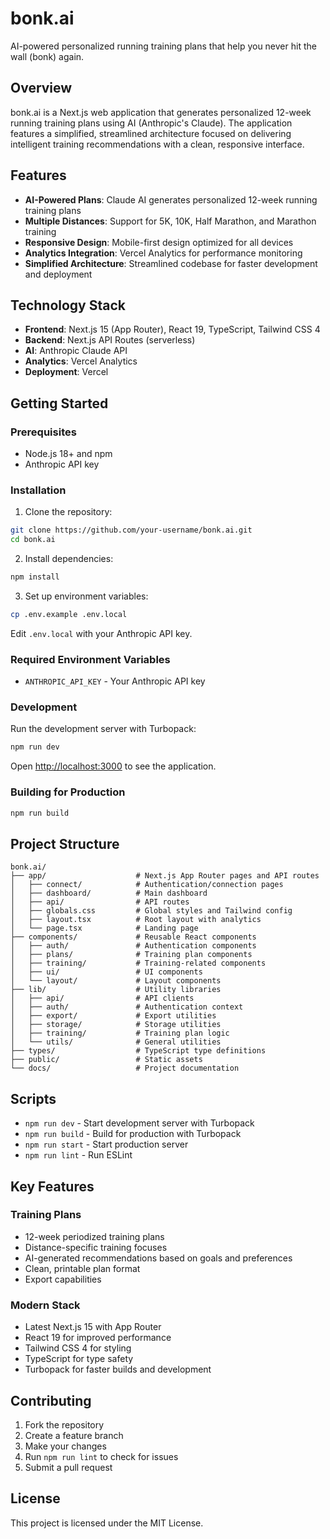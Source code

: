 # bonk.ai

AI-powered personalized running training plans that help you never hit the wall (bonk) again.

## Overview

bonk.ai is a Next.js web application that generates personalized 12-week running training plans using AI (Anthropic's Claude). The application features a simplified, streamlined architecture focused on delivering intelligent training recommendations with a clean, responsive interface.

## Features

- **AI-Powered Plans**: Claude AI generates personalized 12-week running training plans
- **Multiple Distances**: Support for 5K, 10K, Half Marathon, and Marathon training
- **Responsive Design**: Mobile-first design optimized for all devices
- **Analytics Integration**: Vercel Analytics for performance monitoring
- **Simplified Architecture**: Streamlined codebase for faster development and deployment

## Technology Stack

- **Frontend**: Next.js 15 (App Router), React 19, TypeScript, Tailwind CSS 4
- **Backend**: Next.js API Routes (serverless)
- **AI**: Anthropic Claude API
- **Analytics**: Vercel Analytics
- **Deployment**: Vercel

## Getting Started

### Prerequisites

- Node.js 18+ and npm
- Anthropic API key

### Installation

1. Clone the repository:
```bash
git clone https://github.com/your-username/bonk.ai.git
cd bonk.ai
```

2. Install dependencies:
```bash
npm install
```

3. Set up environment variables:
```bash
cp .env.example .env.local
```

Edit `.env.local` with your Anthropic API key.

### Required Environment Variables

- `ANTHROPIC_API_KEY` - Your Anthropic API key

### Development

Run the development server with Turbopack:

```bash
npm run dev
```

Open [http://localhost:3000](http://localhost:3000) to see the application.

### Building for Production

```bash
npm run build
```

## Project Structure

```
bonk.ai/
├── app/                    # Next.js App Router pages and API routes
│   ├── connect/            # Authentication/connection pages
│   ├── dashboard/          # Main dashboard
│   ├── api/                # API routes
│   ├── globals.css         # Global styles and Tailwind config
│   ├── layout.tsx          # Root layout with analytics
│   └── page.tsx            # Landing page
├── components/             # Reusable React components
│   ├── auth/               # Authentication components
│   ├── plans/              # Training plan components
│   ├── training/           # Training-related components
│   ├── ui/                 # UI components
│   └── layout/             # Layout components
├── lib/                    # Utility libraries
│   ├── api/                # API clients
│   ├── auth/               # Authentication context
│   ├── export/             # Export utilities
│   ├── storage/            # Storage utilities
│   ├── training/           # Training plan logic
│   └── utils/              # General utilities
├── types/                  # TypeScript type definitions
├── public/                 # Static assets
└── docs/                   # Project documentation
```

## Scripts

- `npm run dev` - Start development server with Turbopack
- `npm run build` - Build for production with Turbopack
- `npm run start` - Start production server
- `npm run lint` - Run ESLint

## Key Features

### Training Plans
- 12-week periodized training plans
- Distance-specific training focuses
- AI-generated recommendations based on goals and preferences
- Clean, printable plan format
- Export capabilities

### Modern Stack
- Latest Next.js 15 with App Router
- React 19 for improved performance
- Tailwind CSS 4 for styling
- TypeScript for type safety
- Turbopack for faster builds and development

## Contributing

1. Fork the repository
2. Create a feature branch
3. Make your changes
4. Run `npm run lint` to check for issues
5. Submit a pull request

## License

This project is licensed under the MIT License.
